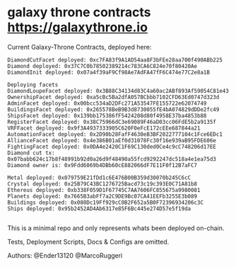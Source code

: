 # galaxy throne contracts https://galaxythrone.io

Current Galaxy-Throne Contracts, deployed here:

```
DiamondCutFacet deployed: 0xc7FA83f9A1AD54aa8F3bFEe28aa700f490ABb225
Diamond deployed: 0x37C7C0b78502389214c783CA6C824e70f80420Ae
DiamondInit deployed: 0x07a4f39aF9Cf98Ae7AdFA47fF6C474e77C2e8a1B

Deploying facets
DiamondLoupeFacet deployed: 0x3B88C34134d83C4a60ac2ABf893Af59054C81e43
OwnershipFacet deployed: 0xa5cBc5Ba2dfA057BCbbb7102CFD63Ed0747d323d
AdminFacet deployed: 0x00bcc534aD2DFc271A53547FE155722e62074749
BuildingsFacet deployed: 0x265578BeB9B3d8730055fE4bA074829dDDe2fc49
ShipsFacet deployed: 0x139bb175386fF5424208d80f4958E37ba4853b88
RegisterFacet deployed: 0x38C75966dC3e69089F46aD03cc06FdE5b2a9135f
VRFFacet deployed: 0x9f3A4937333905C620F0eFcE172cEEe687844a21
AutomationFacet deployed: 0x2D90b28FafF4630eB3BF2022777104c1Fce6EDc1
AllianceFacet deployed: 0x4e386B01aEf0d31078Fc30f16e939aB95FDE606e
FightingFacet deployed: 0x0DA4e2420C1F69C130ded0Ce4c9cC748206d17EE
Diamond cut tx:  0x07babb624c17b8f48991b92d0a26d9f48490a55fcd9292247dc518a4e1ea75d3
Diamond owner is: 0x9Fdd6069b4DBb60cE882066dF7E11F0f12B7aFC7

Metal deployed: 0x079759E21fDd1c6E476B00B359d30070b245C6cC
Crystal deployed: 0x25B79C43BC1276725Bacd73c19c393E0C71A81b8
Ethereus deployed: 0xb338F059D1F67745C7AA7606FC855675a9980081
Planets deployed: 0x7665B3abFf7a2C9DE9Bc07CA41EEFb3255E3b089
Buildings deployed: 0x080Dc19Ff929cC0B2F652a5B0F72396934206c3C
Ships deployed: 0x95b2452AD4Ab6317e85F6Bc445e274D57e5f19da


```

This is a minimal repo and only represents whats been deployed on-chain.

Tests, Deployment Scripts, Docs & Configs are omitted.

Authors: @Ender13120 @MarcoRuggeri
